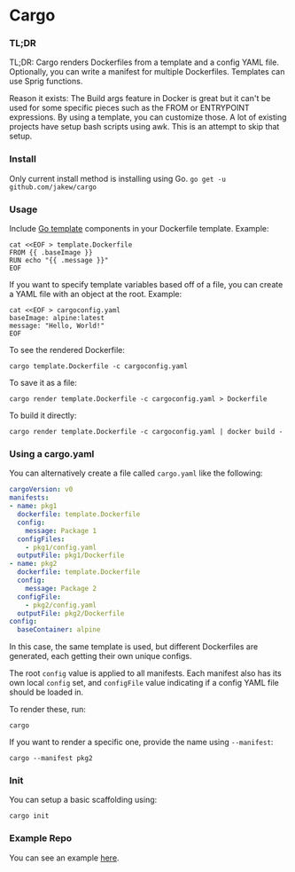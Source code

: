 # Cargo

### TL;DR

TL;DR: Cargo renders Dockerfiles from a template and a config YAML file.
Optionally, you can write a manifest for multiple Dockerfiles. Templates can use
Sprig functions.

Reason it exists: The Build args feature in Docker is great but it can't be used
for some specific pieces such as the FROM or ENTRYPOINT expressions. By using a
template, you can customize those. A lot of existing projects have setup bash
scripts using awk. This is an attempt to skip that setup.

### Install

Only current install method is installing using Go.
`go get -u github.com/jakew/cargo`


### Usage

Include [Go template](https://pkg.go.dev/text/template#pkg-overview) components
in your Dockerfile template. Example:

```shell
cat <<EOF > template.Dockerfile
FROM {{ .baseImage }}
RUN echo "{{ .message }}"
EOF
```

If you want to specify template variables based off of a file, you can create a
YAML file with an object at the root. Example:
```shell
cat <<EOF > cargoconfig.yaml
baseImage: alpine:latest
message: "Hello, World!"
EOF
```

To see the rendered Dockerfile:
```shell
cargo template.Dockerfile -c cargoconfig.yaml
```

To save it as a file:
```shell
cargo render template.Dockerfile -c cargoconfig.yaml > Dockerfile
```

To build it directly:
```shell
cargo render template.Dockerfile -c cargoconfig.yaml | docker build -
```

### Using a cargo.yaml

You can alternatively create a file called `cargo.yaml` like the following:

```yaml
cargoVersion: v0
manifests:
- name: pkg1 
  dockerfile: template.Dockerfile
  config:
    message: Package 1
  configFiles:
    - pkg1/config.yaml
  outputFile: pkg1/Dockerfile
- name: pkg2
  dockerfile: template.Dockerfile
  config:
    message: Package 2
  configFile:
    - pkg2/config.yaml
  outputFile: pkg2/Dockerfile
config:
  baseContainer: alpine
```

In this case, the same template is used, but different Dockerfiles are
generated, each getting their own unique configs.

The root `config` value is applied to all manifests. Each manifest also has its
own local `config` set, and `configFile` value indicating if a config YAML file
should be loaded in.

To render these, run:
```shell
cargo
```

If you want to render a specific one, provide the name using `--manifest`:
```shell
cargo --manifest pkg2
```

### Init
You can setup a basic scaffolding using:
```shell
cargo init
```

### Example Repo
You can see an example [here](https://github.com/jakew/cargo/tree/main/example).